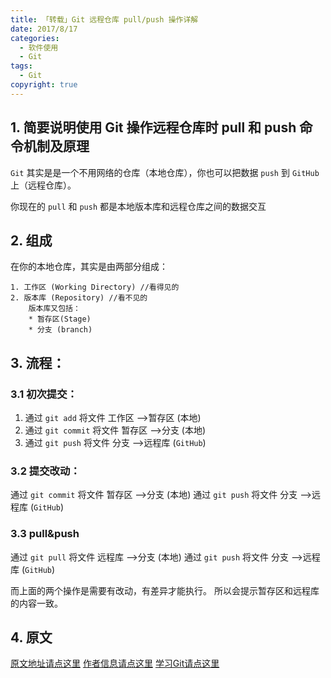 ```yaml
---
title: 「转载」Git 远程仓库 pull/push 操作详解
date: 2017/8/17
categories:
  - 软件使用
  - Git
tags:
  - Git
copyright: true
---
```


## 1. 简要说明使用 Git 操作远程仓库时 pull 和 push 命令机制及原理

`Git` 其实是是一个不用网络的仓库（本地仓库），你也可以把数据 `push` 到 `GitHub` 上（远程仓库）。

你现在的 `pull` 和 `push` 都是本地版本库和远程仓库之间的数据交互

## 2. 组成

在你的本地仓库，其实是由两部分组成：

```
1. 工作区 (Working Directory) //看得见的
2. 版本库 (Repository) //看不见的
    版本库又包括：
    * 暂存区(Stage)
    * 分支 (branch)
```

## 3. 流程：

### 3.1 初次提交：

1. 通过 `git add` 将文件 工作区 —>暂存区 (本地)
2. 通过 `git commit` 将文件 暂存区 —>分支 (本地)
3. 通过 `git push` 将文件 分支 —>远程库 (`GitHub`)

### 3.2 提交改动：

通过 `git commit` 将文件 暂存区 —>分支 (本地)
通过 `git push` 将文件 分支 —>远程库 (`GitHub`)

### 3.3 pull&push

通过 `git pull` 将文件 远程库 —>分支 (本地)
通过 `git push` 将文件 分支 —>远程库 (`GitHub`)

而上面的两个操作是需要有改动，有差异才能执行。
所以会提示暂存区和远程库的内容一致。

## 4. 原文

[原文地址请点这里][1]
[作者信息请点这里][2]
[学习Git请点这里][3]

[1]: https://segmentfault.com/q/1010000002664985/a-1020000002665956
[2]: https://segmentfault.com/u/qianjiahao
[3]: https://www.liaoxuefeng.com/wiki/0013739516305929606dd18361248578c67b8067c8c017b000
